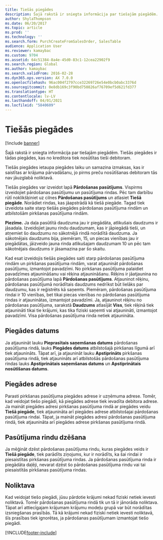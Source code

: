```yaml
---
title: Tiešās piegādes
description: Šajā rakstā ir sniegta informācija par tiešajām piegādēm. Tiešās piegādes ir tādas piegādes, kas no kreditora tiek nosūtītas tieši debitoram.
author: ShylaThompson
ms.date: 06/20/2017
ms.topic: article
ms.prod: ''
ms.technology: ''
ms.search.form: PurchCreateFromSalesOrder, SalesTable
audience: Application User
ms.reviewer: kamaybac
ms.custom: 9704
ms.assetid: 64c51384-8a4e-45d0-83c1-12cea22902f9
ms.search.region: Global
ms.author: kamaybac
ms.search.validFrom: 2016-02-28
ms.dyn365.ops.version: AX 7.0.0
ms.openlocfilehash: 96ac004f2797cce32269726e54e0bcb0abc3376d
ms.sourcegitcommit: 0e8db169c3f90bd750826af76709ef5d621fd377
ms.translationtype: HT
ms.contentlocale: lv-LV
ms.lasthandoff: 04/01/2021
ms.locfileid: "5840609"
---
```

# <a name="direct-deliveries"></a>Tiešās piegādes

[!include [banner](../includes/banner.md)]

Šajā rakstā ir sniegta informācija par tiešajām piegādēm. Tiešās piegādes ir tādas piegādes, kas no kreditora tiek nosūtītas tieši debitoram.

Tiešās piegādes ietaupa piegādes laiku un samazina izmaksas, kas ir saistītas ar krājuma pārvadāšanu, jo pirms preču nosūtīšanas debitoram tās nav jāuzglabā noliktavā.  

Tiešās piegādes var izveidot lapā **Pārdošanas pasūtījums**. Vispirms izveidojiet pārdošanas pasūtījumu un pasūtījuma rindas. Pēc tam darbību rūtī noklikšķiniet uz cilnes **Pārdošanas pasūtījums** un atlasiet **Tiešā piegāde**. Norādiet rindas, kas jāapstrādā kā tiešā piegāde. Tagad tiek izveidota saite starp tiešās piegādes pārdošanas pasūtījuma rindām un atbilstošām pirkšanas pasūtījuma rindām.  

**Piezīme.** Ja daļa pasūtītā daudzuma jau ir piegādāta, atlikušais daudzums ir jāsadala. Izveidojiet jaunu rindu daudzumam, kas ir jāpiegādā tieši, un atņemiet šo daudzumu no sākotnējā rindā norādītā daudzuma. Ja sākotnējais daudzums bija, piemēram, 15, un piecas vienības jau ir piegādātas, jāizveido jauna rinda atlikušajam daudzumam 10 un pēc tam sākotnējais daudzums ir jāsamazina par šo skaitu.  

Kad esat izveidojis tiešās piegādes saiti starp pārdošanas pasūtījuma rindām un pirkšanas pasūtījuma rindām, varat atjaunināt pārdošanas pasūtījumu, izmantojot pavadzīmi. No pirkšanas pasūtījuma palaidiet pavadzīmes atjaunināšanu vai rēķina atjaunināšanu. Rēķins ir jāatjaunina no pārdošanas pasūtījuma lapā **Pārdošanas pasūtījums**. Atjauninot rēķinu, pārdošanas pasūtījumā norādītais daudzums nedrīkst būt lielāks par daudzumu, kas ir reģistrēts kā saņemts. Piemēram, pārdošanas pasūtījuma rindai ir 10 vienības, bet tikai piecas vienības no pārdošanas pasūtījuma rindas ir atjauninātas, izmantojot pavadzīmi. Ja, atjauninot rēķinu no pārdošanas pasūtījuma, sarakstā **Daudzums** atlasījāt **Viss**, tiek rēķinā tiek atjaunināti tikai tie krājumi, kas tika fiziski saņemti vai atjaunināti, izmantojot pavadzīmi. Visa pārdošanas pasūtījuma rinda netiek atjaunināta.

## <a name="delivery-date"></a>Piegādes datums
Ja atjaunināt lauku **Pieprasītais saņemšanas datums** pārdošanas pasūtījuma rindā, lauks **Piegādes datums** atbilstošajā pirkšanas līgumā arī tiek atjaunināts. Tāpat arī, ja atjaunināt lauku **Apstiprināts** pirkšanas pasūtījuma rindā, tiek atjaunināts arī atbilstošās pārdošanas pasūtījuma rindas lauks **Apstiprinātais saņemšanas datums** un **Apstiprinātais nosūtīšanas datums**.

## <a name="delivery-address"></a>Piegādes adrese
Parasti pirkšanas pasūtījuma piegādes adrese ir uzņēmuma adrese. Tomēr, kad veidojat tiešo piegādi, kā piegādes adrese tiek ievadīta debitora adrese. Ja maināt piegādes adresi pirkšanas pasūtījuma rindā ar piegādes veidu **Tiešā piegāde**, tiek atjaunināta arī piegādes adrese atbilstošajai pārdošanas pasūtījuma rindai. Tāpat, ja maināt piegādes adresi pārdošanas pasūtījuma rindā, tiek atjaunināta arī piegādes adrese pirkšanas pasūtījuma rindā.

## <a name="deleting-order-lines"></a>Pasūtījuma rindu dzēšana
Ja mēģināt dzēst pārdošanas pasūtījuma rindu, kuras piegādes veids ir **Tiešā piegāde**, tiek parādīts ziņojums, kur ir norādīts, ka šai rindai ir piesaistītas pirkšanas pasūtījuma rindas. Ja pārdošanas pasūtījuma rinda ir piegādāta daļēji, nevarat dzēst šo pārdošanas pasūtījuma rindu vai tai piesaistītās pirkšanas pasūtījuma rindas.

## <a name="warehouse"></a>Noliktava
Kad veidojat tiešo piegādi, jūsu pārdotie krājumi nekad fiziski netiek ievesti noliktavā. Tomēr pārdošanas pasūtījuma rindā tik un tā ir jānorāda noliktava. Tāpat arī attiecīgajam krājumam krājumu modeļu grupā var būt norādītas izsniegšanas prasībās. Tā kā krājumi nekad fiziski netiek ievesti noliktavā, šīs prasības tiek ignorētas, ja pārdošanas pasūtījumam izmantojat tiešo piegādi.





[!INCLUDE[footer-include](../../includes/footer-banner.md)]